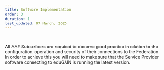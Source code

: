 ```yaml
---
title: Software Implementation
order: 3
duration: 1
last_updated: 07 March, 2025
---
```


<br>

All AAF Subscribers are required to observe good practice in relation to the configuration, operation and security of their connections to the Federation. In order to achieve this you will need to make sure that the Service Provider software connecting to eduGAIN is running the latest version.